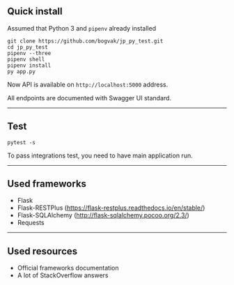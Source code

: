 ## Quick install

Assumed that Python 3 and `pipenv` already installed

```shell
git clone https://github.com/bogvak/jp_py_test.git
cd jp_py_test
pipenv --three
pipenv shell
pipenv install
py app.py
```

Now API is available on `http://localhost:5000` address.

All endpoints are documented with Swagger UI standard.

------

## Test

```shell
pytest -s
```

To pass integrations test, you need to have main application run.

------

## Used frameworks

- Flask
- Flask-RESTPlus (https://flask-restplus.readthedocs.io/en/stable/)
- Flask-SQLAlchemy (http://flask-sqlalchemy.pocoo.org/2.3/)
- Requests

------

## Used resources

- Official frameworks documentation
- A lot of StackOverflow answers